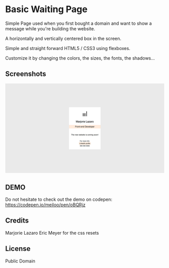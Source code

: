 # Basic Waiting Page

Simple Page used when you first bought a domain and want to show a message while you're building the website.

A horizontally and vertically centered box in the screen. 

Simple and straight forward HTML5 / CSS3 using flexboxes.

Customize it by changing the colors, the sizes, the fonts, the shadows...


## Screenshots
![alt tag](https://raw.githubusercontent.com/meiloo/waiting-page/master/assets/imgs/screenshot-waitingpage.gif)


## DEMO
Do not hesitate to check out the demo on codepen:
https://codepen.io/meiloo/pen/oBQRjz


## Credits
Marjorie Lazaro
Eric Meyer for the css resets


## License
Public Domain
